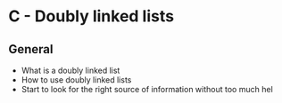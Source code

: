 # C - Doubly linked lists
## General
- What is a doubly linked list
- How to use doubly linked lists
- Start to look for the right source of information without too much hel

